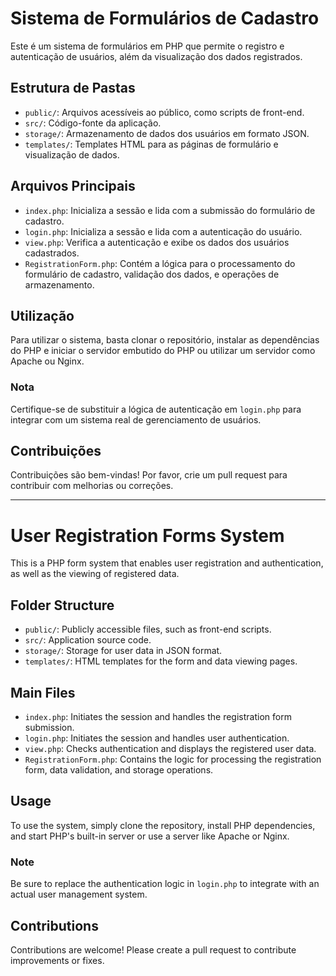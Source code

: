 # Sistema de Formulários de Cadastro

Este é um sistema de formulários em PHP que permite o registro e autenticação de usuários, além da visualização dos dados registrados.

## Estrutura de Pastas

- `public/`: Arquivos acessíveis ao público, como scripts de front-end.
- `src/`: Código-fonte da aplicação.
- `storage/`: Armazenamento de dados dos usuários em formato JSON.
- `templates/`: Templates HTML para as páginas de formulário e visualização de dados.

## Arquivos Principais

- `index.php`: Inicializa a sessão e lida com a submissão do formulário de cadastro.
- `login.php`: Inicializa a sessão e lida com a autenticação do usuário.
- `view.php`: Verifica a autenticação e exibe os dados dos usuários cadastrados.
- `RegistrationForm.php`: Contém a lógica para o processamento do formulário de cadastro, validação dos dados, e operações de armazenamento.

## Utilização

Para utilizar o sistema, basta clonar o repositório, instalar as dependências do PHP e iniciar o servidor embutido do PHP ou utilizar um servidor como Apache ou Nginx.

### Nota

Certifique-se de substituir a lógica de autenticação em `login.php` para integrar com um sistema real de gerenciamento de usuários.

## Contribuições

Contribuições são bem-vindas! Por favor, crie um pull request para contribuir com melhorias ou correções.

---

# User Registration Forms System

This is a PHP form system that enables user registration and authentication, as well as the viewing of registered data.

## Folder Structure

- `public/`: Publicly accessible files, such as front-end scripts.
- `src/`: Application source code.
- `storage/`: Storage for user data in JSON format.
- `templates/`: HTML templates for the form and data viewing pages.

## Main Files

- `index.php`: Initiates the session and handles the registration form submission.
- `login.php`: Initiates the session and handles user authentication.
- `view.php`: Checks authentication and displays the registered user data.
- `RegistrationForm.php`: Contains the logic for processing the registration form, data validation, and storage operations.

## Usage

To use the system, simply clone the repository, install PHP dependencies, and start PHP's built-in server or use a server like Apache or Nginx.

### Note

Be sure to replace the authentication logic in `login.php` to integrate with an actual user management system.

## Contributions

Contributions are welcome! Please create a pull request to contribute improvements or fixes.
